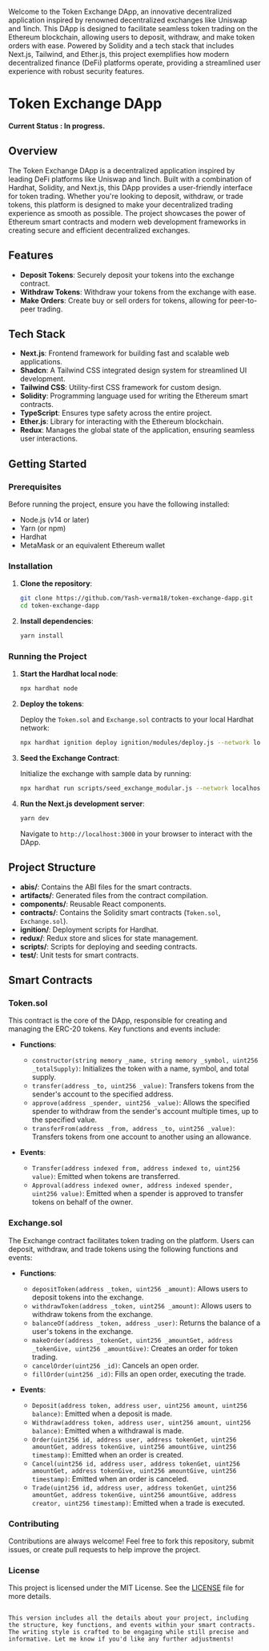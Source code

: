Welcome to the Token Exchange DApp, an innovative decentralized application inspired by renowned decentralized exchanges like Uniswap and 1inch. This DApp is designed to facilitate seamless token trading on the Ethereum blockchain, allowing users to deposit, withdraw, and make token orders with ease. Powered by Solidity and a tech stack that includes Next.js, Tailwind, and Ether.js, this project exemplifies how modern decentralized finance (DeFi) platforms operate, providing a streamlined user experience with robust security features.


# Token Exchange DApp 

**Current Status : In progress.**

## Overview

The Token Exchange DApp is a decentralized application inspired by leading DeFi platforms like Uniswap and 1inch. Built with a combination of Hardhat, Solidity, and Next.js, this DApp provides a user-friendly interface for token trading. Whether you're looking to deposit, withdraw, or trade tokens, this platform is designed to make your decentralized trading experience as smooth as possible. The project showcases the power of Ethereum smart contracts and modern web development frameworks in creating secure and efficient decentralized exchanges.

## Features

- **Deposit Tokens**: Securely deposit your tokens into the exchange contract.
- **Withdraw Tokens**: Withdraw your tokens from the exchange with ease.
- **Make Orders**: Create buy or sell orders for tokens, allowing for peer-to-peer trading.

## Tech Stack

- **Next.js**: Frontend framework for building fast and scalable web applications.
- **Shadcn**: A Tailwind CSS integrated design system for streamlined UI development.
- **Tailwind CSS**: Utility-first CSS framework for custom design.
- **Solidity**: Programming language used for writing the Ethereum smart contracts.
- **TypeScript**: Ensures type safety across the entire project.
- **Ether.js**: Library for interacting with the Ethereum blockchain.
- **Redux**: Manages the global state of the application, ensuring seamless user interactions.

## Getting Started

### Prerequisites

Before running the project, ensure you have the following installed:

- Node.js (v14 or later)
- Yarn (or npm)
- Hardhat
- MetaMask or an equivalent Ethereum wallet

### Installation

1. **Clone the repository**:

   ```bash
   git clone https://github.com/Yash-verma18/token-exchange-dapp.git
   cd token-exchange-dapp
   ```

2. **Install dependencies**:

   ```bash
   yarn install
   ```

### Running the Project

1. **Start the Hardhat local node**:

   ```bash
   npx hardhat node
   ```

2. **Deploy the tokens**:

   Deploy the `Token.sol` and `Exchange.sol` contracts to your local Hardhat network:

   ```bash
   npx hardhat ignition deploy ignition/modules/deploy.js --network localhost
   ```

3. **Seed the Exchange Contract**:

   Initialize the exchange with sample data by running:

   ```bash
   npx hardhat run scripts/seed_exchange_modular.js --network localhost
   ```

4. **Run the Next.js development server**:

   ```bash
   yarn dev
   ```

   Navigate to `http://localhost:3000` in your browser to interact with the DApp.

## Project Structure

- **abis/**: Contains the ABI files for the smart contracts.
- **artifacts/**: Generated files from the contract compilation.
- **components/**: Reusable React components.
- **contracts/**: Contains the Solidity smart contracts (`Token.sol`, `Exchange.sol`).
- **ignition/**: Deployment scripts for Hardhat.
- **redux/**: Redux store and slices for state management.
- **scripts/**: Scripts for deploying and seeding contracts.
- **test/**: Unit tests for smart contracts.

## Smart Contracts

### Token.sol

This contract is the core of the DApp, responsible for creating and managing the ERC-20 tokens. Key functions and events include:

- **Functions**:
  - `constructor(string memory _name, string memory _symbol, uint256 _totalSupply)`: Initializes the token with a name, symbol, and total supply.
  - `transfer(address _to, uint256 _value)`: Transfers tokens from the sender's account to the specified address.
  - `approve(address _spender, uint256 _value)`: Allows the specified spender to withdraw from the sender's account multiple times, up to the specified value.
  - `transferFrom(address _from, address _to, uint256 _value)`: Transfers tokens from one account to another using an allowance.

- **Events**:
  - `Transfer(address indexed from, address indexed to, uint256 value)`: Emitted when tokens are transferred.
  - `Approval(address indexed owner, address indexed spender, uint256 value)`: Emitted when a spender is approved to transfer tokens on behalf of the owner.

### Exchange.sol

The Exchange contract facilitates token trading on the platform. Users can deposit, withdraw, and trade tokens using the following functions and events:

- **Functions**:
  - `depositToken(address _token, uint256 _amount)`: Allows users to deposit tokens into the exchange.
  - `withdrawToken(address _token, uint256 _amount)`: Allows users to withdraw tokens from the exchange.
  - `balanceOf(address _token, address _user)`: Returns the balance of a user's tokens in the exchange.
  - `makeOrder(address _tokenGet, uint256 _amountGet, address _tokenGive, uint256 _amountGive)`: Creates an order for token trading.
  - `cancelOrder(uint256 _id)`: Cancels an open order.
  - `fillOrder(uint256 _id)`: Fills an open order, executing the trade.

- **Events**:
  - `Deposit(address token, address user, uint256 amount, uint256 balance)`: Emitted when a deposit is made.
  - `Withdraw(address token, address user, uint256 amount, uint256 balance)`: Emitted when a withdrawal is made.
  - `Order(uint256 id, address user, address tokenGet, uint256 amountGet, address tokenGive, uint256 amountGive, uint256 timestamp)`: Emitted when an order is created.
  - `Cancel(uint256 id, address user, address tokenGet, uint256 amountGet, address tokenGive, uint256 amountGive, uint256 timestamp)`: Emitted when an order is canceled.
  - `Trade(uint256 id, address user, address tokenGet, uint256 amountGet, address tokenGive, uint256 amountGive, address creator, uint256 timestamp)`: Emitted when a trade is executed.

### Contributing

Contributions are always welcome! Feel free to fork this repository, submit issues, or create pull requests to help improve the project.

### License

This project is licensed under the MIT License. See the [LICENSE](LICENSE) file for more details.

```

This version includes all the details about your project, including the structure, key functions, and events within your smart contracts. The writing style is crafted to be engaging while still precise and informative. Let me know if you'd like any further adjustments!
